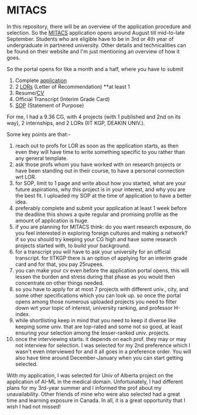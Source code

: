 # MITACS
In this repository, there will be an overview of the application procedure and selection. So the [MITACS](https://www.mitacs.ca/en/programs/globalink/globalink-research-internship) application opens around August till mid-to-late September. Students who are eligible have to be in 3rd or 4th year of undergraduate in partnered university. Other details and technicalities can be found on their website and I'm just mentioning an overview of how it goes. 

So the portal opens for like a month and a half, where you have to submit 
1. Complete [application](https://github.com/Mansi130101/MITACS/blob/d44a95313b5b4826a969db85be19fe557dd69662/MITACS_Application.pdf)
2. 2 [LORs](https://github.com/Mansi130101/MITACS/tree/aadfd93b3b679ce40f1120a69e5c4fa50948462b/LOR) (Letter of Recommendation) **at least 1
3. Resume/[CV](https://github.com/Mansi130101/MITACS/blob/d44a95313b5b4826a969db85be19fe557dd69662/Mansi_CV.pdf)
4. Official Transcript (Interim Grade Card)
5. [SOP](https://github.com/Mansi130101/MITACS/blob/d44a95313b5b4826a969db85be19fe557dd69662/Mansi_SOP.pdf) (Statement of Purpose)

For me, I had a 9.36 CG, with 4 projects (with 1 published and 2nd on its way), 2 internships, and 2 LORs (IIT KGP, DEAKIN UNIV.).

Some key points are that:-
1. reach out to profs for LOR as soon as the application starts, as then even they will have time to write something specific to you rather than any general template.
2. ask those profs whom you have worked with on research projects or have been standing out in their course, to have a personal connection wrt LOR.
3. for SOP, limit to 1 page and write about how you started, what are your future aspirations, why this project is in your interest, and why you are the best fit. I uploaded my SOP at the time of application to have a better idea.
4. preferably complete and submit your application at least 1 week before the deadline this shows a quite regular and promising profile as the amount of application is huge.
5. if you are planning for MITACS think: do you want research exposure, do you feel interested in exploring foreign cultures and making a network? if so you should try keeping your CG high and have some research projects started with, to build your background.
6. for a transcript you will have to ask your university for an official transcript. for IITKGP there is an option of applying for an interim grade card and for that, you pay 25rupees.
7. you can make your cv even before the application portal opens, this will lessen the burden and stress during that phase as you would then concentrate on other things needed.
8. so you have to apply for at most 7 projects with different univ., city, and some other specifications which you can look up. so once the portal opens among those numerous uploaded projects you need to filter down wrt your topic of interest, university ranking, and professor H-index.
9. while shortlisting keep in mind that you need to keep it diverse like keeping some univ. that are top-rated and some not so good, at least ensuring your selection among the lesser-ranked univ. projects.
10. once the interviewing starts: it depends on each prof. they may or may not interview for selection. I was selected for my 2nd preference which I wasn't even interviewed for and it all goes in a preference order. You will also have time around December-January when you can start getting selected.

With my application, I was selected for Univ of Alberta project on the application of AI-ML in the medical domain.
Unfortunately, I had different plans for my 3rd-year summer and I informed the prof about my unavailability. Other friends of mine who were also selected had a great time and learning exposure in Canada. In all, it is a great opportunity that I wish I had not missed!
